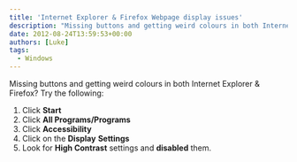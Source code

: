```yaml
---
title: 'Internet Explorer & Firefox Webpage display issues'
description: "Missing buttons and getting weird colours in both Internet Explorer & Firefox? Try the following:"
date: 2012-08-24T13:59:53+00:00
authors: [Luke]
tags:
  - Windows
---
```

Missing buttons and getting weird colours in both Internet Explorer & Firefox? Try the following:

<ol start="1">
  <li>
    Click <strong>Start</strong>
  </li>
  <li>
    Click <strong>All Programs/Programs</strong>
  </li>
  <li>
    Click <strong>Accessibility</strong>
  </li>
  <li>
    Click on the <strong>Display</strong> <strong>Settings</strong>
  </li>
  <li>
    Look for <strong>High Contrast</strong> settings and <strong>disabled</strong> them.
  </li>
</ol>